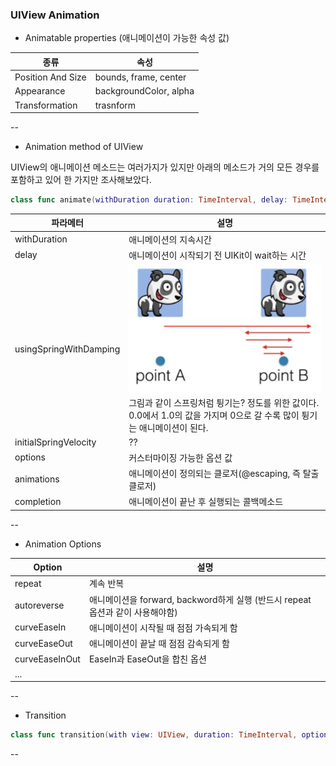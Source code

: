 ### UIView Animation
- Animatable properties (애니메이션이 가능한 속성 값)

종류 | 속성
--- | ---
Position And Size | bounds, frame, center
Appearance | backgroundColor, alpha
Transformation | trasnform

--

- Animation method of UIView

UIView의 애니메이션 메소드는 여러가지가 있지만 아래의 메소드가 거의 모든 경우를 포함하고 있어 한 가지만 조사해보았다.

``` swift
class func animate(withDuration duration: TimeInterval, delay: TimeInterval, usingSpringWithDamping dampingRatio: CGFloat, initialSpringVelocity velocity: CGFloat, options: UIViewAnimationOptions = [], animations: @escaping () -> Void, completion: ((Bool) -> Void)? = nil)
```

파라메터 | 설명
--- | ---
withDuration | 애니메이션의 지속시간
delay | 애니메이션이 시작되기 전 UIKit이 wait하는 시간
usingSpringWithDamping | ![스프링 애니메이션](image/spring.png) 그림과 같이 스프링처럼 튕기는? 정도를 위한 값이다. 0.0에서 1.0의 값을 가지며 0으로 갈 수록 많이 튕기는 애니메이션이 된다.
initialSpringVelocity | ??
options | 커스터마이징 가능한 옵션 값
animations | 애니메이션이 정의되는 클로저(@escaping, 즉 탈출클로저) 
completion | 애니메이션이 끝난 후 실행되는 콜백메소드

--

- Animation Options

Option | 설명
--- | ---
repeat | 계속 반복
autoreverse | 애니메이션을 forward, backword하게 실행 (반드시 repeat 옵션과 같이 사용해야함)
curveEaseIn | 애니메이션이 시작될 때 점점 가속되게 함
curveEaseOut | 애니메이션이 끝날 때 점점 감속되게 함
curveEaseInOut | EaseIn과 EaseOut을 합친 옵션
... | 

--

- Transition

```swift
class func transition(with view: UIView, duration: TimeInterval, options: UIViewAnimationOptions = [], animations: (() -> Void)?, completion: ((Bool) -> Void)? = nil)
```



--







